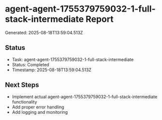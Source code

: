 # agent-agent-1755379759032-1-full-stack-intermediate Report

Generated: 2025-08-18T13:59:04.513Z

## Status
- Task: agent-agent-1755379759032-1-full-stack-intermediate
- Status: Completed
- Timestamp: 2025-08-18T13:59:04.513Z

## Next Steps
- Implement actual agent-agent-1755379759032-1-full-stack-intermediate functionality
- Add proper error handling
- Add logging and monitoring
